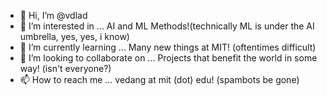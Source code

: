 - 👋 Hi, I’m @vdlad
- 👀 I’m interested in ... AI and ML Methods!(technically ML is under the AI umbrella, yes, yes, i know)
- 🌱 I’m currently learning ... Many new things at MIT! (oftentimes difficult)
- 💞️ I’m looking to collaborate on ... Projects that benefit the world in some way! (isn't everyone?)
- 📫 How to reach me ... vedang at mit (dot) edu! (spambots be gone)

<!---
vdlad/vdlad is a ✨ special ✨ repository because its `README.md` (this file) appears on your GitHub profile.
You can click the Preview link to take a look at your changes.
--->
